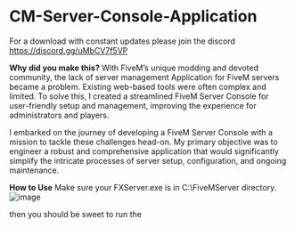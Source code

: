 # CM-Server-Console-Application

For a download with constant updates please join the discord 
https://discord.gg/uMbCV7f5VP

**Why did you make this?**
With FiveM’s unique modding and devoted community, the lack of server management Application for FiveM servers became a problem. Existing web-based tools were often complex and limited. To solve this, I created a streamlined FiveM Server Console for user-friendly setup and management, improving the experience for administrators and players.

I embarked on the journey of developing a FiveM Server Console with a mission to tackle these challenges head-on. My primary objective was to engineer a robust and comprehensive application that would significantly simplify the intricate processes of server setup, configuration, and ongoing maintenance.

**How to Use**
Make sure your FXServer.exe is in C:\FiveMServer directory.
![image](https://github.com/CM-Scripts/CM-Server-Console-Application/assets/128427336/3d87808e-8fdd-43f8-9f4b-a3f40c20f1e7)

then you should be sweet to run the 
